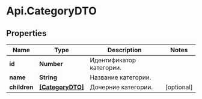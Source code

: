 # Api.CategoryDTO

## Properties

Name | Type | Description | Notes
------------ | ------------- | ------------- | -------------
**id** | **Number** | Идентификатор категории. | 
**name** | **String** | Название категории. | 
**children** | [**[CategoryDTO]**](CategoryDTO.md) | Дочерние категории. | [optional] 


